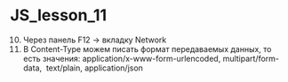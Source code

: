 # JS_lesson_11

10. Через панель F12 -> вкладку Network
11. В Content-Type можем писать формат передаваемых данных, то есть значения: application/x-www-form-urlencoded, multipart/form-data,  text/plain, application/json
